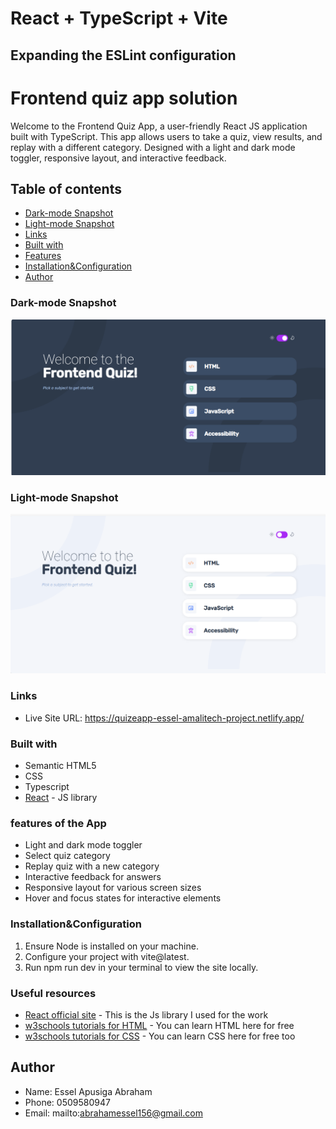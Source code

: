 # React + TypeScript + Vite

## Expanding the ESLint configuration

# Frontend quiz app solution

Welcome to the Frontend Quiz App, a user-friendly React JS application built with TypeScript. This app allows users to take a quiz, view results, and replay with a different category. Designed with a light and dark mode toggler, responsive layout, and interactive feedback.

## Table of contents

- [Dark-mode Snapshot](#Preview)
- [Light-mode Snapshot](#Preview)
- [Links](#links)
- [Built with](#built-with)
- [Features](#features-of-the-App)
- [Installation&Configuration](#Installation-and-Configuration)
- [Author](#author)

### Dark-mode Snapshot

![](./public/preview.png)

### Light-mode Snapshot

![](./public/light-mode.png)

### Links

- Live Site URL: https://quizeapp-essel-amalitech-project.netlify.app/

### Built with

- Semantic HTML5
- CSS
- Typescript
- [React](https://reactjs.org/) - JS library

### features of the App

- Light and dark mode toggler
- Select quiz category
- Replay quiz with a new category
- Interactive feedback for answers
- Responsive layout for various screen sizes
- Hover and focus states for interactive elements

### Installation&Configuration

1. Ensure Node is installed on your machine.
2. Configure your project with vite@latest.
3. Run npm run dev in your terminal to view the site locally.

### Useful resources

- [React official site](https://reactjs.org/) - This is the Js library I used for the work
- [w3schools tutorials for HTML](https://www.w3schools.com/html/) - You can learn HTML here for free
- [w3schools tutorials for CSS](https://www.w3schools.com/css/) - You can learn CSS here for free too

## Author

- Name: Essel Apusiga Abraham
- Phone: 0509580947
- Email: mailto:abrahamessel156@gmail.com
